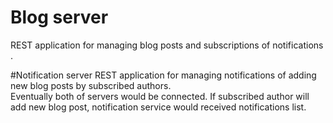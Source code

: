 # Blog server
REST application for managing blog posts and subscriptions of notifications . <br/>

#Notification server
REST application for managing notifications of adding new blog posts by subscribed authors. <br/>
Eventually both of servers would be connected. If subscribed author will add new blog post, notification service would received notifications list.